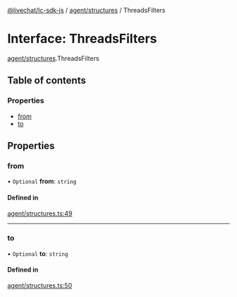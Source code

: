 [@livechat/lc-sdk-js](../README.md) / [agent/structures](../modules/agent_structures.md) / ThreadsFilters

# Interface: ThreadsFilters

[agent/structures](../modules/agent_structures.md).ThreadsFilters

## Table of contents

### Properties

- [from](agent_structures.ThreadsFilters.md#from)
- [to](agent_structures.ThreadsFilters.md#to)

## Properties

### from

• `Optional` **from**: `string`

#### Defined in

[agent/structures.ts:49](https://github.com/livechat/lc-sdk-js/blob/951da85/src/agent/structures.ts#L49)

___

### to

• `Optional` **to**: `string`

#### Defined in

[agent/structures.ts:50](https://github.com/livechat/lc-sdk-js/blob/951da85/src/agent/structures.ts#L50)
